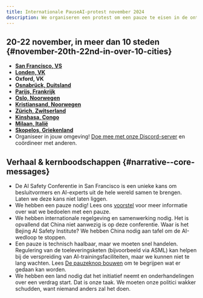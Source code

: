 ```yaml
---
title: Internationale PauseAI-protest november 2024
description: We organiseren een protest om een pauze te eisen in de ontwikkeling van gevaarlijke kunstmatige intelligentie.
---
```


## 20-22 november, in meer dan 10 steden {#november-20th-22nd-in-over-10-cities}

- **[San Francisco, VS](https://facebook.com/events/s/tell-anthropic-to-pause-ai/917486370313748/)**
- **[Londen, VK](https://lu.ma/qtlk8l6y)**
- **Oxford, VK**
- **[Osnabrück, Duitsland](https://lu.ma/glguga9k)**
- **[Parijs, Frankrijk](https://lu.ma/0tjhnnf9)**
- **[Oslo, Noorwegen](https://fb.me/e/5OYXuGCj4)**
- **[Kristiansand, Noorwegen](https://facebook.com/events/s/internasjonal-protest-kristian/920543192766699/)**
- **[Zürich, Zwitserland](https://lu.ma/t031iy9r)**
- **[Kinshasa, Congo](https://lu.ma/klejgi5p)**
- **[Milaan, Italië](https://chat.whatsapp.com/Cue9aeK6kpJFoDxT3xV9Zx)**
- **[Skopelos, Griekenland](https://lu.ma/lpl93rlo)**
- Organiseer in jouw omgeving! [Doe mee met onze Discord-server](https://discord.gg/2XXWXvErfA) en coördineer met anderen.

## Verhaal & kernboodschappen {#narrative--core-messages}

- De AI Safety Conferentie in San Francisco is een unieke kans om besluitvormers en AI-experts uit de hele wereld samen te brengen. Laten we deze kans niet laten liggen.
- We hebben een pauze nodig! Lees ons [voorstel](/proposal) voor meer informatie over wat we bedoelen met een pauze.
- We hebben internationale regelgeving en samenwerking nodig. Het is opvallend dat China niet aanwezig is op deze conferentie. Waar is het Bejing AI Safety Institute? We hebben China nodig aan tafel om de AI-wedloop te stoppen.
- Een pauze is technisch haalbaar, maar we moeten snel handelen. Regulering van de toeleveringsketen (bijvoorbeeld via ASML) kan helpen bij de verspreiding van AI-trainingsfaciliteiten, maar we kunnen niet te lang wachten. Lees [De pauzeknop bouwen](/building-the-pause-button) om te begrijpen wat er gedaan kan worden.
- We hebben een land nodig dat het initiatief neemt en onderhandelingen over een verdrag start. Dat is onze taak. We moeten onze politici wakker schudden, want niemand anders zal het doen.
